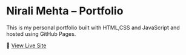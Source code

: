 # Nirali Mehta – Portfolio

This is my personal portfolio built with HTML,CSS and JavaScript and hosted using GitHub Pages.

🔗 [View Live Site](https://nirali112.github.io/nirali-portfolio/)
